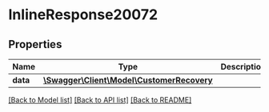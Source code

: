 # InlineResponse20072

## Properties
Name | Type | Description | Notes
------------ | ------------- | ------------- | -------------
**data** | [**\Swagger\Client\Model\CustomerRecovery**](CustomerRecovery.md) |  | [optional] 

[[Back to Model list]](../../README.md#documentation-for-models) [[Back to API list]](../../README.md#documentation-for-api-endpoints) [[Back to README]](../../README.md)

